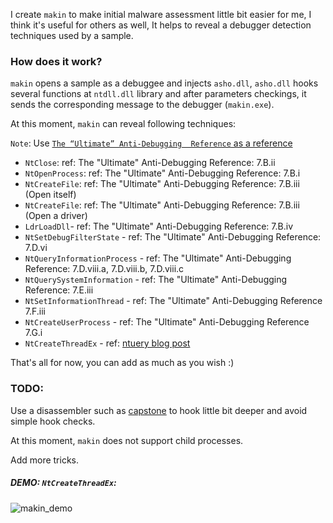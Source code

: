 I create `makin` to make initial malware assessment little bit easier for me, I think it's useful for others as well, It helps to reveal a debugger detection techniques used by a sample.

### How does it work?
`makin` opens a sample as a debuggee and injects `asho.dll`, `asho.dll` hooks several functions at `ntdll.dll` library and after parameters checkings, it sends the corresponding message to the debugger (`makin.exe`).

At this moment, `makin` can reveal following techniques: 

`Note`: Use [`The “Ultimate” Anti-Debugging  Reference` as a reference](https://web.archive.org/web/20171212061916/http://pferrie.host22.com/papers/antidebug.pdf)
* `NtClose`: ref: The "Ultimate" Anti-Debugging Reference: 7.B.ii
* `NtOpenProcess`: ref: The "Ultimate" Anti-Debugging Reference: 7.B.i
* `NtCreateFile`: ref: The "Ultimate" Anti-Debugging Reference: 7.B.iii (Open itself)
* `NtCreateFile`: ref: The "Ultimate" Anti-Debugging Reference: 7.B.iii (Open a driver)
* `LdrLoadDll`- ref: The "Ultimate" Anti-Debugging Reference: 7.B.iv
* `NtSetDebugFilterState` - ref: The "Ultimate" Anti-Debugging Reference: 7.D.vi
* `NtQueryInformationProcess` - ref: The "Ultimate" Anti-Debugging Reference: 7.D.viii.a, 7.D.viii.b, 7.D.viii.c
* `NtQuerySystemInformation` - ref: The "Ultimate" Anti-Debugging Reference: 7.E.iii
* `NtSetInformationThread` - ref: The "Ultimate" Anti-Debugging Reference 7.F.iii
* `NtCreateUserProcess` - ref: The "Ultimate" Anti-Debugging Reference 7.G.i
* `NtCreateThreadEx` - ref: [ntuery blog post](https://web.archive.org/web/20171211143522/https://ntquery.wordpress.com/2014/03/29/anti-debug-ntcreatethreadex/)

That's all for now, you can add as much as you wish :) 

### TODO: 
Use a disassembler such as [capstone](http://www.capstone-engine.org/) to hook little bit deeper and avoid simple hook checks.

At this moment, `makin` does not support child processes.

Add more tricks.

##### DEMO: `NtCreateThreadEx`:

![makin_demo](https://user-images.githubusercontent.com/16405698/33871171-c6f8a156-df2a-11e7-8ffb-b9ae5c030c48.gif)
